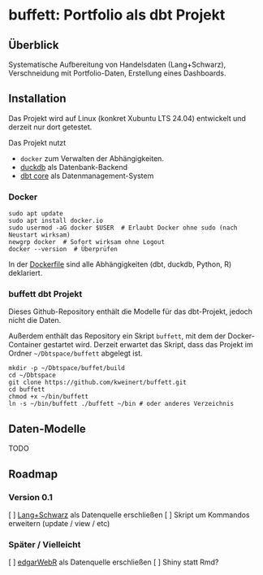 # buffett: Portfolio als dbt Projekt

## Überblick

Systematische Aufbereitung von Handelsdaten (Lang+Schwarz), Verschneidung mit Portfolio-Daten, Erstellung eines Dashboards.

## Installation

Das Projekt wird auf Linux (konkret Xubuntu LTS 24.04) entwickelt und derzeit nur dort getestet.

Das Projekt nutzt 
- `docker` zum Verwalten der Abhängigkeiten.
- [duckdb](https://duckdb.org/) als Datenbank-Backend
- [dbt core](https://www.getdbt.com/) als Datenmanagement-System

### Docker

```
sudo apt update
sudo apt install docker.io
sudo usermod -aG docker $USER  # Erlaubt Docker ohne sudo (nach Neustart wirksam)
newgrp docker  # Sofort wirksam ohne Logout
docker --version  # Überprüfen
```

In der [Dockerfile](https://github.com/kweinert/buffett/blob/main/Dockerfile) sind alle Abhängigkeiten (dbt, duckdb, Python, R) deklariert.

### buffett dbt Projekt

Dieses Github-Repository enthält die Modelle für das dbt-Projekt, jedoch nicht die Daten. 

Außerdem enthält das Repository ein Skript `buffett`, mit dem der Docker-Container gestartet wird.
Derzeit erwartet das Skript, dass das Projekt im Ordner `~/Dbtspace/buffett` abgelegt ist.

```
mkdir -p ~/Dbtspace/buffet/build
cd ~/Dbtspace
git clone https://github.com/kweinert/buffett.git
cd buffett
chmod +x ~/bin/buffett
ln -s ~/bin/buffett ./buffett ~/bin # oder anderes Verzeichnis
```


## Daten-Modelle

TODO

## Roadmap

### Version 0.1

[ ] [Lang+Schwarz](https://www.ls-x.de/de/download) als Datenquelle erschließen
[ ] Skript um Kommandos erweitern (update / view / etc)

### Später / Vielleicht

[ ] [edgarWebR](https://cran.r-project.org/web/packages/edgarWebR/vignettes/edgarWebR.html) als Datenquelle erschließen
[ ] Shiny statt Rmd?
